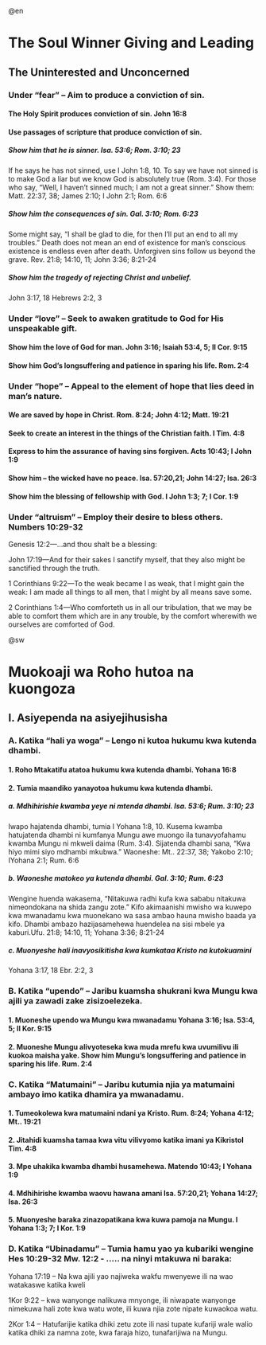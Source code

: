 @en


<h1>The Soul Winner Giving and Leading</h1>

<h2>The Uninterested and Unconcerned</h2>

<h3>Under &#8220;fear&#8221; &#8211; Aim to produce a conviction of sin.</h3>

<h4>The Holy Spirit produces conviction of sin. John 16:8</h4>

<h4>Use passages of scripture that produce conviction of sin.</h4>

<h5>Show him that he is sinner. Isa. 53:6; Rom. 3:10; 23</h5>
<p>If he says he has not sinned, use I John 1:8, 10. To say we have not sinned is to make God a liar but we know God is absolutely true (Rom. 3:4). For those who say, &#8220;Well, I haven&#8217;t sinned much; I am not a great sinner.&#8221; Show them: Matt. 22:37, 38; James 2:10; I John 2:1; Rom. 6:6</p>

<h5>Show him the consequences of sin. Gal. 3:10; Rom. 6:23</h5>
<p>Some might say, &#8220;I shall be glad to die, for then I&#8217;ll put an end to all my troubles.&#8221; Death does not mean an end of existence for man&#8217;s conscious existence is endless even after death. Unforgiven sins follow us beyond the grave. Rev. 21:8; 14:10, 11; John 3:36; 8:21-24</p>

<h5>Show him the tragedy of rejecting Christ and unbelief.</h5>
<p>John 3:17, 18&#9;&#9;Hebrews 2:2, 3</p>


<h3>Under &#8220;love&#8221; &#8211; Seek to awaken gratitude to God for His unspeakable gift.</h3>

<h4>Show him the love of God for man. John 3:16; Isaiah 53:4, 5; II Cor. 9:15</h4>

<h4>Show him God&#8217;s longsuffering and patience in sparing his life. Rom. 2:4</h4>

<h3>Under &#8220;hope&#8221; &#8211; Appeal to the element of hope that lies deed in man&#8217;s nature.</h3>

<h4>We are saved by hope in Christ. Rom. 8:24; John 4:12; Matt. 19:21</h4>

<h4>Seek to create an interest in the things of the Christian faith. I Tim. 4:8</h4>

<h4>Express to him the assurance of having sins forgiven. Acts 10:43; I John 1:9</h4>

<h4>Show him &#8211; the wicked have no peace. Isa. 57:20,21; John 14:27; Isa. 26:3</h4>

<h4>Show him the blessing of fellowship with God. I John 1:3; 7; I Cor. 1:9 </h4>

<h3>Under &#8220;altruism&#8221; &#8211; Employ their desire to bless others. Numbers 10:29-32</h3>
<p> Genesis 12:2&#8212;&#8230;and thou shalt be a blessing:</p>
<p>John 17:19&#8212;And for their sakes I sanctify myself, that they also might be sanctified through the truth.</p>
<p>1 Corinthians 9:22&#8212;To the weak became I as weak, that I might gain the weak: I am made all things to all men, that I might by all means save some.</p>
<p>2 Corinthians 1:4&#8212;Who comforteth us in all our tribulation, that we may be able to comfort them which are in any trouble, by the comfort wherewith we ourselves are comforted of God.</p>


@sw


<h1>Muokoaji wa Roho hutoa na kuongoza</h1>

<h2> </h2>

<h2>I.&#9;Asiyependa na asiyejihusisha </h2>

<h3>A.&#9;Katika &#8220;hali ya woga&#8221; &#8211; Lengo ni kutoa hukumu kwa kutenda dhambi.</h3>

<h4>1.&#9;Roho Mtakatifu atatoa hukumu kwa kutenda dhambi. Yohana 16:8</h4>

<h4>2.&#9;Tumia maandiko yanayotoa hukumu kwa kutenda dhambi.</h4>

<h5>a.&#9;Mdhihirishie kwamba yeye ni mtenda dhambi. Isa. 53:6; Rum. 3:10; 23</h5>
<p>Iwapo hajatenda dhambi, tumia I Yohana 1:8, 10. Kusema kwamba hatujatenda dhambi ni kumfanya Mungu awe muongo ila tunavyofahamu kwamba Mungu ni mkweli daima (Rum. 3:4). Sijatenda dhambi sana, &#8220;Kwa hiyo mimi siyo mdhambi mkubwa.&#8221; Waoneshe: Mt.. 22:37, 38; Yakobo 2:10; IYohana 2:1; Rum. 6:6</p>

<h5>b.&#9;Waoneshe matokeo ya kutenda dhambi. Gal. 3:10; Rum. 6:23</h5>
<p>Wengine huenda wakasema, &#8220;Nitakuwa radhi kufa kwa sababu nitakuwa nimeondokana na shida zangu zote.&#8221; Kifo akimaanishi mwisho wa kuwepo kwa mwanadamu kwa muonekano wa sasa ambao hauna mwisho baada ya kifo. Dhambi ambazo hazijasamehewa huendelea na sisi mbele ya kaburi.Ufu. 21:8; 14:10, 11; Yohana 3:36; 8:21-24</p>

<h5>c.&#9;Muonyeshe hali inavyosikitisha kwa kumkataa Kristo na kutokuamini</h5>
<p>Yohana 3:17, 18&#9;&#9;Ebr. 2:2, 3</p>


<h3>B.&#9;Katika &#8220;upendo&#8221; &#8211; Jaribu kuamsha shukrani kwa Mungu kwa ajili ya zawadi zake zisizoelezeka.</h3>

<h4>1.&#9;Muoneshe upendo wa Mungu kwa mwanadamu Yohana 3:16; Isa. 53:4, 5; II Kor. 9:15</h4>

<h4>2.&#9;Muoneshe Mungu alivyoteseka kwa muda mrefu kwa uvumilivu ili kuokoa maisha yake. Show him Mungu&#8217;s longsuffering and patience in sparing his life. Rum. 2:4</h4>

<h3>C.&#9;Katika &#8220;Matumaini&#8221; &#8211; Jaribu kutumia njia ya matumaini ambayo imo katika dhamira ya mwanadamu. </h3>

<h4>1.&#9;Tumeokolewa kwa matumaini ndani ya Kristo. Rum. 8:24; Yohana 4:12; Mt.. 19:21</h4>

<h4>2.&#9;Jitahidi kuamsha tamaa kwa vitu vilivyomo katika imani ya KikristoI Tim. 4:8</h4>

<h4>3.&#9;Mpe uhakika kwamba dhambi husamehewa. Matendo 10:43; I Yohana 1:9</h4>

<h4>4.&#9;Mdhihirishe kwamba waovu hawana amani Isa. 57:20,21; Yohana 14:27; Isa. 26:3</h4>

<h4>5.&#9;Muonyeshe baraka zinazopatikana kwa kuwa pamoja na Mungu. I Yohana 1:3; 7; I Kor. 1:9 </h4>

<h3>D.&#9;Katika &#8220;Ubinadamu&#8221; &#8211; Tumia hamu yao ya kubariki wengine Hes 10:29-32 Mw. 12:2 - &#8230;.. na ninyi mtakuwa ni baraka:</h3>
<p>Yohana 17:19 &#8211; Na kwa ajili yao najiweka wakfu mwenyewe ili na wao watakaswe katika kweli</p>
<p>1Kor 9:22 &#8211; kwa wanyonge nalikuwa mnyonge, ili niwapate wanyonge nimekuwa hali zote kwa watu wote, ili kuwa njia zote nipate kuwaokoa watu.</p>
<p>2Kor 1:4 &#8211; Hatufarijie katika dhiki zetu zote ili nasi tupate kufariji wale walio katika dhiki za namna zote, kwa faraja hizo, tunafarijiwa na Mungu.</p>